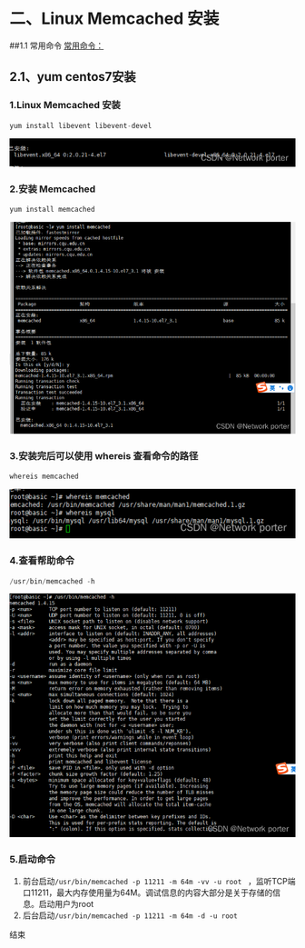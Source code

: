 # 二、Linux Memcached 安装
##1.1 常用命令
[常用命令：](https://www.cnblogs.com/jeffwongishandsome/archive/2011/11/06/2238265.html
)

## 2.1、yum centos7安装
### 1.Linux Memcached 安装

```sql
yum install libevent libevent-devel
```
 ![img_1.png](img_1.png)
### 2.安装 Memcached
 
```powershell
yum install memcached
```
![img_2.png](img_2.png)

### 3.安装完后可以使用 whereis 查看命令的路径

```powershell
whereis memcached
```
![img.png](img.png)
### 4.查看帮助命令
```powershell
/usr/bin/memcached -h
```
![img_3.png](img_3.png)
### 5.启动命令
1. 前台启动`/usr/bin/memcached -p 11211 -m 64m -vv -u root
   `  ，监听TCP端口11211，最大内存使用量为64M。调试信息的内容大部分是关于存储的信息。启动用户为root
2. 后台启动` /usr/bin/memcached -p 11211 -m 64m -d -u root
   `

 
结束
